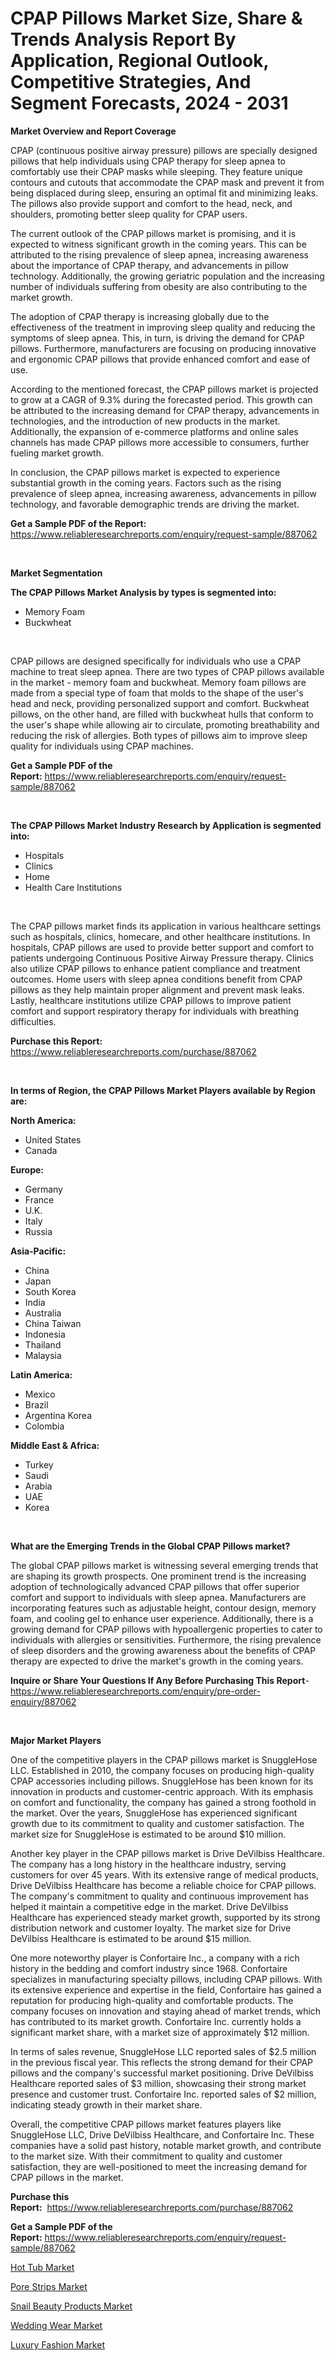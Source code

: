 <p><h1>CPAP Pillows Market Size, Share & Trends Analysis Report By Application, Regional Outlook, Competitive Strategies, And Segment Forecasts, 2024 - 2031</h1></p><p><strong>Market Overview and Report Coverage</strong></p>
<p><p>CPAP (continuous positive airway pressure) pillows are specially designed pillows that help individuals using CPAP therapy for sleep apnea to comfortably use their CPAP masks while sleeping. They feature unique contours and cutouts that accommodate the CPAP mask and prevent it from being displaced during sleep, ensuring an optimal fit and minimizing leaks. The pillows also provide support and comfort to the head, neck, and shoulders, promoting better sleep quality for CPAP users.</p><p>The current outlook of the CPAP pillows market is promising, and it is expected to witness significant growth in the coming years. This can be attributed to the rising prevalence of sleep apnea, increasing awareness about the importance of CPAP therapy, and advancements in pillow technology. Additionally, the growing geriatric population and the increasing number of individuals suffering from obesity are also contributing to the market growth.</p><p>The adoption of CPAP therapy is increasing globally due to the effectiveness of the treatment in improving sleep quality and reducing the symptoms of sleep apnea. This, in turn, is driving the demand for CPAP pillows. Furthermore, manufacturers are focusing on producing innovative and ergonomic CPAP pillows that provide enhanced comfort and ease of use.</p><p>According to the mentioned forecast, the CPAP pillows market is projected to grow at a CAGR of 9.3% during the forecasted period. This growth can be attributed to the increasing demand for CPAP therapy, advancements in technologies, and the introduction of new products in the market. Additionally, the expansion of e-commerce platforms and online sales channels has made CPAP pillows more accessible to consumers, further fueling market growth.</p><p>In conclusion, the CPAP pillows market is expected to experience substantial growth in the coming years. Factors such as the rising prevalence of sleep apnea, increasing awareness, advancements in pillow technology, and favorable demographic trends are driving the market.</p></p>
<p><strong>Get a Sample PDF of the Report:</strong> <a href="https://www.reliableresearchreports.com/enquiry/request-sample/887062">https://www.reliableresearchreports.com/enquiry/request-sample/887062</a></p>
<p>&nbsp;</p>
<p><strong>Market Segmentation</strong></p>
<p><strong>The CPAP Pillows Market Analysis by types is segmented into:</strong></p>
<p><ul><li>Memory Foam</li><li>Buckwheat</li></ul></p>
<p>&nbsp;</p>
<p><p>CPAP pillows are designed specifically for individuals who use a CPAP machine to treat sleep apnea. There are two types of CPAP pillows available in the market - memory foam and buckwheat. Memory foam pillows are made from a special type of foam that molds to the shape of the user's head and neck, providing personalized support and comfort. Buckwheat pillows, on the other hand, are filled with buckwheat hulls that conform to the user's shape while allowing air to circulate, promoting breathability and reducing the risk of allergies. Both types of pillows aim to improve sleep quality for individuals using CPAP machines.</p></p>
<p><strong>Get a Sample PDF of the Report:</strong>&nbsp;<a href="https://www.reliableresearchreports.com/enquiry/request-sample/887062">https://www.reliableresearchreports.com/enquiry/request-sample/887062</a></p>
<p>&nbsp;</p>
<p><strong>The CPAP Pillows Market Industry Research by Application is segmented into:</strong></p>
<p><ul><li>Hospitals</li><li>Clinics</li><li>Home</li><li>Health Care Institutions</li></ul></p>
<p>&nbsp;</p>
<p><p>The CPAP pillows market finds its application in various healthcare settings such as hospitals, clinics, homecare, and other healthcare institutions. In hospitals, CPAP pillows are used to provide better support and comfort to patients undergoing Continuous Positive Airway Pressure therapy. Clinics also utilize CPAP pillows to enhance patient compliance and treatment outcomes. Home users with sleep apnea conditions benefit from CPAP pillows as they help maintain proper alignment and prevent mask leaks. Lastly, healthcare institutions utilize CPAP pillows to improve patient comfort and support respiratory therapy for individuals with breathing difficulties.</p></p>
<p><strong>Purchase this Report:</strong>&nbsp; <a href="https://www.reliableresearchreports.com/purchase/887062">https://www.reliableresearchreports.com/purchase/887062</a></p>
<p>&nbsp;</p>
<p><strong>In terms of Region, the CPAP Pillows Market Players available by Region are:</strong></p>
<p>
    <p> <strong> North America: </strong>
        <ul>
            <li>United States</li>
            <li>Canada</li>
        </ul>
        </p> 
    <p> <strong> Europe: </strong>
        <ul>
            <li>Germany</li>
            <li>France</li>
            <li>U.K.</li>
            <li>Italy</li>
            <li>Russia</li>
        </ul>
        </p> 
    <p> <strong> Asia-Pacific: </strong>
        <ul>
            <li>China</li>
            <li>Japan</li>
            <li>South Korea</li>
            <li>India</li>
            <li>Australia</li>
            <li>China Taiwan</li>
            <li>Indonesia</li>
            <li>Thailand</li>
            <li>Malaysia</li>
        </ul>
        </p> 
    <p> <strong> Latin America: </strong>
        <ul>
            <li>Mexico</li>
            <li>Brazil</li>
            <li>Argentina Korea</li>
            <li>Colombia</li>
        </ul>
        </p> 
    <p> <strong> Middle East & Africa: </strong>
        <ul>
            <li>Turkey</li>
            <li>Saudi</li>
            <li>Arabia</li>
            <li>UAE</li>
            <li>Korea</li>
        </ul>
    </p>
    </p>
<p>&nbsp;</p>
<p><strong>What are the Emerging Trends in the Global CPAP Pillows market?</strong></p>
<p><p>The global CPAP pillows market is witnessing several emerging trends that are shaping its growth prospects. One prominent trend is the increasing adoption of technologically advanced CPAP pillows that offer superior comfort and support to individuals with sleep apnea. Manufacturers are incorporating features such as adjustable height, contour design, memory foam, and cooling gel to enhance user experience. Additionally, there is a growing demand for CPAP pillows with hypoallergenic properties to cater to individuals with allergies or sensitivities. Furthermore, the rising prevalence of sleep disorders and the growing awareness about the benefits of CPAP therapy are expected to drive the market's growth in the coming years.</p></p>
<p><strong>Inquire or Share Your Questions If Any Before Purchasing This Report</strong>- <a href="https://www.reliableresearchreports.com/enquiry/pre-order-enquiry/887062">https://www.reliableresearchreports.com/enquiry/pre-order-enquiry/887062</a></p>
<p>&nbsp;</p>
<p><strong>Major Market Players</strong></p>
<p><p>One of the competitive players in the CPAP pillows market is SnuggleHose LLC. Established in 2010, the company focuses on producing high-quality CPAP accessories including pillows. SnuggleHose has been known for its innovation in products and customer-centric approach. With its emphasis on comfort and functionality, the company has gained a strong foothold in the market. Over the years, SnuggleHose has experienced significant growth due to its commitment to quality and customer satisfaction. The market size for SnuggleHose is estimated to be around $10 million.</p><p>Another key player in the CPAP pillows market is Drive DeVilbiss Healthcare. The company has a long history in the healthcare industry, serving customers for over 45 years. With its extensive range of medical products, Drive DeVilbiss Healthcare has become a reliable choice for CPAP pillows. The company's commitment to quality and continuous improvement has helped it maintain a competitive edge in the market. Drive DeVilbiss Healthcare has experienced steady market growth, supported by its strong distribution network and customer loyalty. The market size for Drive DeVilbiss Healthcare is estimated to be around $15 million.</p><p>One more noteworthy player is Confortaire Inc., a company with a rich history in the bedding and comfort industry since 1968. Confortaire specializes in manufacturing specialty pillows, including CPAP pillows. With its extensive experience and expertise in the field, Confortaire has gained a reputation for producing high-quality and comfortable products. The company focuses on innovation and staying ahead of market trends, which has contributed to its market growth. Confortaire Inc. currently holds a significant market share, with a market size of approximately $12 million.</p><p>In terms of sales revenue, SnuggleHose LLC reported sales of $2.5 million in the previous fiscal year. This reflects the strong demand for their CPAP pillows and the company's successful market positioning. Drive DeVilbiss Healthcare reported sales of $3 million, showcasing their strong market presence and customer trust. Confortaire Inc. reported sales of $2 million, indicating steady growth in their market share.</p><p>Overall, the competitive CPAP pillows market features players like SnuggleHose LLC, Drive DeVilbiss Healthcare, and Confortaire Inc. These companies have a solid past history, notable market growth, and contribute to the market size. With their commitment to quality and customer satisfaction, they are well-positioned to meet the increasing demand for CPAP pillows in the market.</p></p>
<p><strong>Purchase this Report:</strong>&nbsp;&nbsp;<a href="https://www.reliableresearchreports.com/purchase/887062">https://www.reliableresearchreports.com/purchase/887062</a></p>
<p></p>
<p><strong>Get a Sample PDF of the Report:</strong>&nbsp;<a href="https://www.reliableresearchreports.com/enquiry/request-sample/887062">https://www.reliableresearchreports.com/enquiry/request-sample/887062</a></p>
<p><p><a href="https://github.com/lbird53714/Market-Research-Report-List-2/blob/main/hot-tub-market.md">Hot Tub Market</a></p><p><a href="https://github.com/mabutironaldo/Market-Research-Report-List-2/blob/main/pore-strips-market.md">Pore Strips Market</a></p><p><a href="https://github.com/ashepherd82/Market-Research-Report-List-2/blob/main/snail-beauty-products-market.md">Snail Beauty Products Market</a></p><p><a href="https://github.com/castoriffic/Market-Research-Report-List-2/blob/main/wedding-wear-market.md">Wedding Wear Market</a></p><p><a href="https://github.com/FassouRP/Market-Research-Report-List-2/blob/main/luxury-fashion-market.md">Luxury Fashion Market</a></p></p>